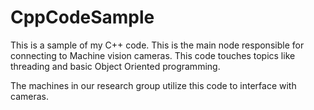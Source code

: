 # CppCodeSample
This is a sample of my C++ code.
This is the main node responsible for connecting to Machine vision cameras. This code touches topics like threading and basic Object Oriented programming.

The machines in our research group utilize this code to interface with cameras.